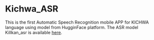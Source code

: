 # Kichwa_ASR
This is the first Automatic Speech Recognition mobile APP for KICHWA language using model from HugginFace platform.
The ASR model Killkan_asr is available [here](https://huggingface.co/ctaguchi/killkan_asr).

